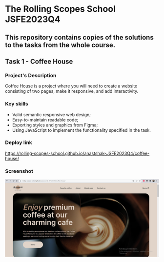 # The Rolling Scopes School JSFE2023Q4

## This repository contains copies of the solutions to the tasks from the whole course.

## Task 1 - Coffee House

### Project's Description

Coffee House is a project where you will need to create a website consisting of two pages, make it responsive, and add interactivity.

### Key skills

- Valid semantic responsive web design;
- Easy-to-maintain readable code;
- Exporting styles and graphics from Figma;
- Using JavaScript to implement the functionality specified in the task.

### Deploy link

https://rolling-scopes-school.github.io/anastshak-JSFE2023Q4/coffee-house/

### Screenshot

![Screenshot](/img/scr.png)
